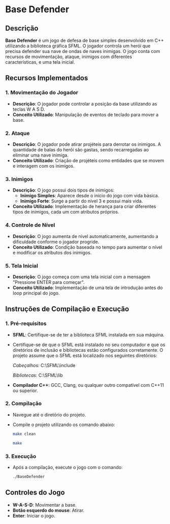 # Base Defender

## Descrição

**Base Defender** é um jogo de defesa de base simples desenvolvido em C++ utilizando a biblioteca gráfica SFML. O jogador controla um herói que precisa defender sua nave de ondas de naves inimigas. O jogo conta com recursos de movimentação, ataque, inimigos com diferentes características, e uma tela inicial.

## Recursos Implementados

### 1. **Movimentação do Jogador**
- **Descrição**: O jogador pode controlar a posição da base utilizando as teclas W A S D.
- **Conceito Utilizado**: Manipulação de eventos de teclado para mover a base.

### 2. **Ataque**
- **Descrição**: O jogador pode atirar projéteis para derrotar os inimigos. A quantidade de balas do herói são gastas, sendo recarregadas ao eliminar uma nave inimiga.
- **Conceito Utilizado**: Criação de projéteis como entidades que se movem e interagem com os inimigos.

### 3. **Inimigos**
- **Descrição**: O jogo possui dois tipos de inimigos:
  - **Inimigo Simples**: Aparece desde o início do jogo com vida básica.
  - **Inimigo Forte**: Surge a partir do nível 3 e possui mais vida.
- **Conceito Utilizado**: Implementação de herança para criar diferentes tipos de inimigos, cada um com atributos próprios.

### 4. **Controle de Nível**
- **Descrição**: O jogo aumenta de nível automaticamente, aumentando a dificuldade conforme o jogador progride.
- **Conceito Utilizado**: Condição baseada no tempo para aumentar o nível e modificar os atributos dos inimigos.

### 5. **Tela Inicial**
- **Descrição**: O jogo começa com uma tela inicial com a mensagem "Pressione ENTER para começar".
- **Conceito Utilizado**: Implementação de uma tela de introdução antes do loop principal do jogo.

## Instruções de Compilação e Execução

### 1. **Pré-requisitos**
- **SFML**: Certifique-se de ter a biblioteca SFML instalada em sua máquina.
- Certifique-se de que o SFML está instalado no seu computador e que os diretórios de inclusão e bibliotecas estão configurados corretamente. O projeto assume que o SFML está localizado nos seguintes diretórios:

  *Cabeçalhos:* C:\SFML\include

   *Bibliotecas:* C:\SFML\lib
- **Compilador C++**: GCC, Clang, ou qualquer outro compatível com C++11 ou superior.

### 2. **Compilação**
- Navegue até o diretório do projeto.
- Compile o projeto utilizando os comando abaixo:

  ```bash
  make clean
  ```
  ```bash
  make
  ```

### 3. **Execução**
- Após a compilação, execute o jogo com o comando:

  ```bash
  ./BaseDefender
  ```

## Controles do Jogo

- **W-A-S-D**: Movimentar a base.
- **Botão esquerdo do mouse**: Atirar.
- **Enter**: Iniciar o jogo.
